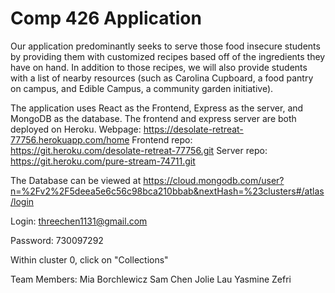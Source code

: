 # Comp 426 Application


Our application predominantly seeks to serve those food insecure students by providing them with customized recipes based off of the ingredients they have on hand. In addition to those recipes, we will also provide students with a list of nearby resources (such as Carolina Cupboard, a food pantry on campus, and Edible Campus, a community garden initiative).

The application uses React as the Frontend, Express as the server, and MongoDB as the database. The frontend and express server are both deployed on Heroku.
Webpage: https://desolate-retreat-77756.herokuapp.com/home
Frontend repo: https://git.heroku.com/desolate-retreat-77756.git
Server repo: https://git.heroku.com/pure-stream-74711.git

The Database can be viewed at https://cloud.mongodb.com/user?n=%2Fv2%2F5deea5e6c56c98bca210bbab&nextHash=%23clusters#/atlas/login

Login: threechen1131@gmail.com

Password: 730097292

Within cluster 0, click on "Collections"




Team Members:
Mia Borchlewicz
Sam Chen
Jolie Lau
Yasmine Zefri

